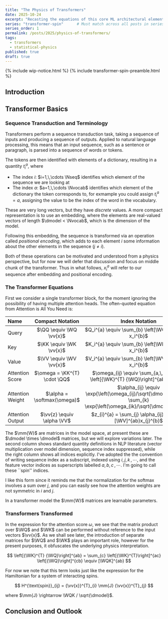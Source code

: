```yaml
---
title: "The Physics of Transformers"
date: 2025-10-24
excerpt: "Recasting the equations of this core ML architectural element in terms of spin systems."
series: "transformer-spin"      # Must match across all posts in series
series_order: 1
permalink: /posts/2025/physics-of-transformers/
tags:
  - transformers
  - statistical-physics
published: true
draft: true
---
```


{% include wip-notice.html %}
{% include transformer-spin-preamble.html %}

## Introduction

## Transformer Basics
### Sequence Transduction and Terminology

Transformers perform a sequence transduction task, taking a sequence of inputs and producing a sequence of outputs. Applied to natural language processing, this means that an input sequence, such as a sentence or paragraph, is parsed into a sequence of words or tokens.

The tokens are then identified with elements of a dictionary, resulting in a quantity $t_i^a$, where
- The index $i$: $i=1,\,\cdots \Nseq$ identifies which element of the sequence we are looking at
- The index $a$: $a=1,\,\cdots \Nvocab$ identifies which element of the dictionary the token corresponds to, for exmample you could assign $t_i^a = a$, assigning the value to be the index of the word in the vocabulary.

These are very long vectors, but they have _discrete_ values. A more compact representation is to use an embedding, where the elements are real-valued vectors of length $\dmodel < \Nvocab$, which is the dimension of the model.

Following this embedding, the sequence is transformed via an operation called _positional encoding_, which adds to each element $i$ some information about the other elements in the sequence ($j\neq i$).

Both of these operations can be motivated and understood from a physics perspective, but for now we will defer that discussion and focus on middle chunk of the transformer. Thus in what follows, $x_i^a$ will refer to our sequence after embedding and positional encoding.

### The Transformer Equations
First we consider a single transformer block, for the moment ignoring the possibility of having multiple attention heads. The often-quoted equation from Attention is All You Need is:

| Name | Compact Notation | Index Notation |
|:-----|:----------------:|:--------------:|
| Query | $\QQ \equiv \WQ \vv{x}$ | $Q_i^{a} \equiv \sum_{b} \left[\WQ\right]^{ab} x_i^{b}$ |
| Key | $\KK \equiv \WK \vv{x}$ | $K_i^{a} \equiv \sum_{b} \left[\WK\right]^{ab} x_i^{b}$ |
| Value | $\VV \equiv \WV \vv{x}$ | $V_i^{a} \equiv \sum_{b} \left[\WV\right]^{ab} x_i^{b}$ |
| Attention Score | $\omega = \KK^{T} \cdot \QQ$ | $\omega_{ij} \equiv \sum_{a,\,b} x_j^{a} \left[{\WK}^{T} {\WQ}\right]^{ab}  x_i^{b}$ |
| Attention Weight | $\alpha = \softmax(\omega)$ | $\alpha_{ij} \equiv \exp{\left(\omega_{ij}/\sqrt{\dmodel}\right)} / \sum_{k} \exp{\left(\omega_{ik}/\sqrt{\dmodel}\right)}$ |
| Attention Output | $\vv{z} \equiv \alpha \VV$ | $z_{i}^{a} = \sum_{j} \alpha_{ij} \sum_{b} [\WV]^{ab}x_{j}^{b}$|

The $\mm{W}$ are matrices in the model space, at present these are $\dmodel \times \dmodel$ matrices, but we will explore variations later. The second column shows standard quantity definitions in NLP literature (vector multiplication over model dimension, sequence index suppressed), while the right column shows all indices explicitly. I've adopted the the convention of writing sequence index as a subscript, indexed using $i,\,j,\,k\,,\cdots$, and the feature vector indices as superscripts labelled $a,\,b,\,c\,,\cdots$. I'm going to call these ``spin'' indices.

I like this form since it reminds me that the normalization for the softmax involves a sum over $j$, and you can easily see how the attention weights are not symmetric in $i$ and $j$. 

In a transformer model the $\mm{W}$ matrices are learnable parameters.

### Transformers Transformed

In the expression for the attention score $\omega$, we see that the matrix product over $\WQ$ and $\WK$ can be performed without reference to the input vectors $\vv{x}$. As we shall see later, the introduction of separate matrices for $\WQ$ and $\WK$ plays an important role, however for the present purposes, it obfuscates the underlying physics interpretation. 

$$
 \left[{\WK}^{T} {\WQ}\right]^{ab} = \sum_{c} \left[{\WK}^{T}\right]^{ac} \left[{\WQ}\right]^{cb} \equiv [\WQK]^{ab}
 $$
 
For now we note that this term looks just like the expression for the Hamiltonian for a system of interacting spins.

$$
H^{\text{spin}}_{ij} = {\vv{x}}^{T}_{i} \mm{J} {\vv{x}}^{T}_{j} 
$$

where $\mm{J} \rightarrow \WQK / \sqrt{\dmodel}$.

## Conclusion and Outlook